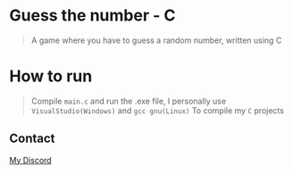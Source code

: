 # Guess the number - C
> A game where you have to guess a random number, written using C

# How to run
> Compile `main.c` and run the .exe file, 
I personally use `VisualStudio(Windows)` and `gcc gnu(Linux)` To compile my `C` projects
## Contact
[My Discord](https://discordapp.com/users/826419463506755605/)
